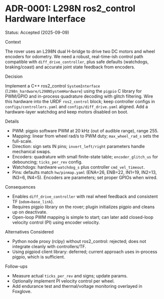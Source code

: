 # ADR-0001: L298N ros2_control Hardware Interface

Status: Accepted (2025-09-09)

Context

The rover uses an L298N dual H-bridge to drive two DC motors and wheel encoders for odometry. We need a robust, real-time-ish control path compatible with `diff_drive_controller`, plus safe defaults (watchdogs, braking/coast) and accurate joint state feedback from encoders.

Decision

Implement a C++ ros2_control `SystemInterface` (`l298n_hardware/L298NSystemHardware`) using the `pigpio` C library for PWM/GPIO and in-process quadrature decoding with glitch filtering. Wire this hardware into the URDF `ros2_control` block; keep controller configs in `configs/controllers.yaml` and `configs/diff_drive.yaml` aligned. Add a hardware-layer watchdog and keep motors disabled on boot.

Details

- PWM: pigpio software PWM at 20 kHz (out of audible range), range 255.
- Mapping: linear from wheel rad/s to PWM duty; `max_wheel_rad_s` sets the full-scale.
- Direction: sign sets IN pins; `invert_left/right` parameters handle mechanical swaps.
- Encoders: quadrature with small finite-state table; `encoder_glitch_us` for debouncing; `ticks_per_rev` config.
- Watchdogs: hardware `watchdog_s` plus controller `cmd_vel_timeout`.
- Pins: defaults match `hw/pinmap.yaml` (ENA=26, ENB=22, IN1=19, IN2=13, IN3=6, IN4=5). Encoders are parameters; set proper GPIOs when wired.

Consequences

- Enables `diff_drive_controller` with real wheel feedback and consistent TF (`odom→base_link`).
- Requires pigpio library on the rover; plugin initializes pigpio and cleans up on deactivate.
- Open-loop PWM mapping is simple to start; can later add closed-loop velocity control (PI) using encoder velocity.

Alternatives Considered

- Python node proxy (rclpy) without ros2_control: rejected; does not integrate cleanly with controllers/TF.
- Using pigpiod client library: deferred; current approach uses in-process pigpio, which is sufficient.

Follow-ups

- Measure actual `ticks_per_rev` and signs; update params.
- Optionally implement PI velocity control per wheel.
- Add endurance test and thermal/voltage monitoring overlayed in Foxglove.


